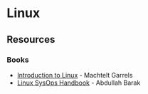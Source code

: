 # Linux

## Resources

### Books

* [Introduction to Linux](https://tldp.org/LDP/intro-linux/html/index.html) - Machtelt Garrels
* [Linux SysOps Handbook](https://abarrak.gitbook.io/linux-sysops-handbook/) - Abdullah Barak
